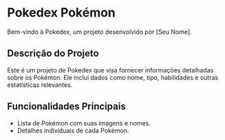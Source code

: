 # Pokedex Pokémon

Bem-vindo à Pokedex, um projeto desenvolvido por [Seu Nome].

## Descrição do Projeto

Este é um projeto de Pokedex que visa fornecer informações detalhadas sobre os Pokémon. Ele inclui dados como nome, tipo, habilidades e outras estatísticas relevantes.

## Funcionalidades Principais

- Lista de Pokémon com suas imagens e nomes.
- Detalhes individuais de cada Pokémon.
